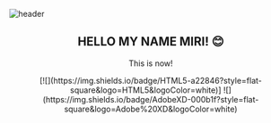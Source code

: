 ![header](https://capsule-render.vercel.app/api?text=MiRiPark&fontColor=d6ace6&animation=fadeIn&height=200&section=header&fontSize=80)
<h2 align="center">HELLO MY NAME MIRI! 😊</h2>


<p align="center">This is now!</p>

<p align="center">
[![](https://img.shields.io/badge/HTML5-a22846?style=flat-square&logo=HTML5&logoColor=white)]
![](https://img.shields.io/badge/AdobeXD-000b1f?style=flat-square&logo=Adobe%20XD&logoColor=white) </p>
